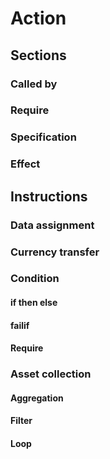 # Action

## Sections

### Called by

### Require

### Specification

### Effect

## Instructions

### Data assignment

### Currency transfer

### Condition

#### if then else

#### failif

#### Require

### Asset collection

#### Aggregation

#### Filter

#### Loop





